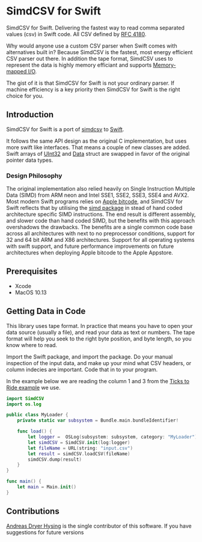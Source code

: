 # SimdCSV for Swift

SimdCSV for Swift. Delivering the fastest way to read comma separated values (csv) in Swift code.
All CSV defined by [RFC 4180](https://tools.ietf.org/html/rfc4180).

Why would anyone use a custom CSV parser when Swift comes with alternatives built in? Because SimdCSV is the fastest, most energy efficient CSV parser out there. In addition the tape format, SimdCSV uses to represent the data is highly memory efficiant and supports [Memory-mapped I/O](https://en.wikipedia.org/wiki/Memory-mapped_I/O).

The gist of it is that SimdCSV for Swift is not your ordinary parser. If machine efficiency is a key priority then SimdCSV for Swift is the right choice for you.

## Introduction

SimdCSV for Swift is a port of [simdcsv](https://github.com/geofflangdale/simdcsv) to [Swift](https://swift.org/).

It follows the same API design as the original C implementation, but uses more swift like interfaces. That means a couple of new classes are added. Swift arrays of [UInt32](https://developer.apple.com/documentation/swift/uint32) and [Data](https://developer.apple.com/documentation/foundation/data) struct are swapped in favor of the original pointer data types.

### Design Philosophy

The original implementation also relied heavily on Single Instruction Multiple Data \(SIMD\) from ARM neon and Intel SSE1, SSE2, SSE3, SSE4 and AVX2. Most modern Swift programs relies on [Apple bitcode](https://www.quora.com/What-is-Apple-Bitcode?share=1), and SimdCSV for Swift reflects that by utilising the [simd package](https://developer.apple.com/documentation/swift/simd) in stead of hand coded architecture specific SIMD instructions. The end result is different assembly, and slower code than hand coded SIMD, but the  benefits with this approach overshadows the drawbacks.
The benefits are a single common code base across all architectures with next to no preprocessor conditions, support for 32 and 64 bit ARM and X86 architectures. Support for all operating systems with swift support, and future performance improvements on future architectures when deploying Apple bitcode to the Apple Appstore.

## Prerequisites

* Xcode
* MacOS 10.13

## Getting Data in Code

This library uses tape format. In practice that means you have to open your data source (usually a file), and read your data as text or numbers. The tape format will help you seek to the right byte position, and byte length, so you know where to read.

Import the Swift package, and import the package. Do your manual inspection of the input data, and make up your mind what CSV headers, or column indecies are important. Code that in to your program.

In the example below we are reading the column 1 and 3 from the [Ticks to Ride example](https://TODO) we use.

```Swift
import SimdCSV
import os.log

public class MyLoader {
    private static var subsystem = Bundle.main.bundleIdentifier!

    func load() {
        let logger =  OSLog(subsystem: subsystem, category: "MyLoader")
        let simdCSV = SimdCSV.init(log:logger)
        let fileName = URL(string: "input.csv")
        let result = simdCSV.loadCSV(fileName)
        simdCSV.dump(result)
    }
}

func main() {
    let main = Main.init()
}

```

## Contributions

[Andreas Dryer Hysing](https://github.com/ahysing) is the single contributor of this software. If you have suggestions for future versions 
